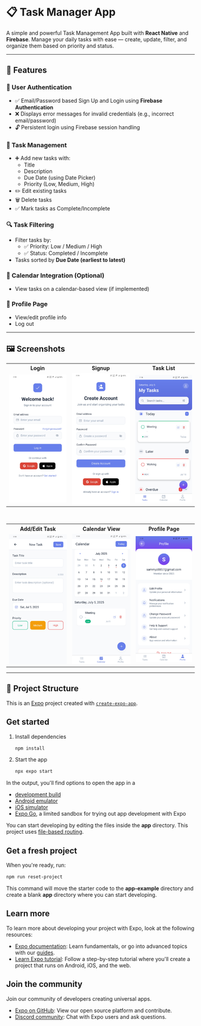 # 📋 Task Manager App

A simple and powerful Task Management App built with **React Native** and **Firebase**. Manage your daily tasks with ease — create, update, filter, and organize them based on priority and status.

---

## 🚀 Features

### 🔐 User Authentication

- ✅ Email/Password based Sign Up and Login using **Firebase Authentication**
- ❌ Displays error messages for invalid credentials (e.g., incorrect email/password)
- 🔓 Persistent login using Firebase session handling

### 📝 Task Management

- ➕ Add new tasks with:
  - Title
  - Description
  - Due Date (using Date Picker)
  - Priority (Low, Medium, High)
- ✏️ Edit existing tasks
- 🗑️ Delete tasks
- ✅ Mark tasks as Complete/Incomplete

### 🔍 Task Filtering

- Filter tasks by:
  - ✅ Priority: Low / Medium / High
  - ✅ Status: Completed / Incomplete
- Tasks sorted by **Due Date (earliest to latest)**

### 📆 Calendar Integration (Optional)

- View tasks on a calendar-based view (if implemented)

### 👤 Profile Page

- View/edit profile info
- Log out

---

## 🖼️ Screenshots

<table>
  <tr>
    <th>Login</th>
    <th>Signup</th>
    <th>Task List</th>
  </tr>
  <tr>
    <td><img src="screenshots/login.jpg" width="200"/></td>
    <td><img src="screenshots/register.jpg" width="200"/></td>
    <td><img src="screenshots/task_list.jpg" width="200"/></td>
  </tr>
</table>

<br/>

<table>
  <tr>
    <th>Add/Edit Task</th>
    <th>Calendar View</th>
    <th>Profile Page</th>
  </tr>
  <tr>
    <td><img src="screenshots/add_edit.jpg" width="200"/></td>
    <td><img src="screenshots/calendar.jpg" width="200"/></td>
    <td><img src="screenshots/profile.jpg" width="200"/></td>
  </tr>
</table>


---

## 📂 Project Structure

This is an [Expo](https://expo.dev) project created with [`create-expo-app`](https://www.npmjs.com/package/create-expo-app).

## Get started

1. Install dependencies

   ```bash
   npm install
   ```

2. Start the app

   ```bash
   npx expo start
   ```

In the output, you'll find options to open the app in a

- [development build](https://docs.expo.dev/develop/development-builds/introduction/)
- [Android emulator](https://docs.expo.dev/workflow/android-studio-emulator/)
- [iOS simulator](https://docs.expo.dev/workflow/ios-simulator/)
- [Expo Go](https://expo.dev/go), a limited sandbox for trying out app development with Expo

You can start developing by editing the files inside the **app** directory. This project uses [file-based routing](https://docs.expo.dev/router/introduction).

## Get a fresh project

When you're ready, run:

```bash
npm run reset-project
```

This command will move the starter code to the **app-example** directory and create a blank **app** directory where you can start developing.

## Learn more

To learn more about developing your project with Expo, look at the following resources:

- [Expo documentation](https://docs.expo.dev/): Learn fundamentals, or go into advanced topics with our [guides](https://docs.expo.dev/guides).
- [Learn Expo tutorial](https://docs.expo.dev/tutorial/introduction/): Follow a step-by-step tutorial where you'll create a project that runs on Android, iOS, and the web.

## Join the community

Join our community of developers creating universal apps.

- [Expo on GitHub](https://github.com/expo/expo): View our open source platform and contribute.
- [Discord community](https://chat.expo.dev): Chat with Expo users and ask questions.
